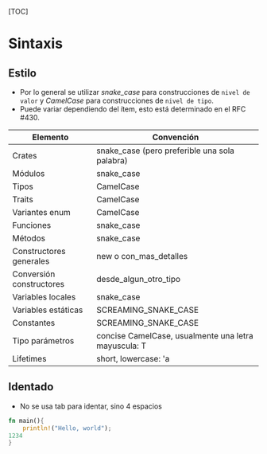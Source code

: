 [TOC]
# Sintaxis
## Estilo
- Por lo general se utilizar *snake_case* para construcciones de `nivel de valor` y *CamelCase* para construcciones de `nivel de tipo`.
- Puede variar dependiendo del ítem, esto está determinado en el RFC #430.

| **Elemento**             | **Convención**                                       |
| ------------------------ | ---------------------------------------------------- |
| Crates                   | snake_case (pero preferible una sola palabra)        |
| Módulos                  | snake_case                                           |
| Tipos                    | CamelCase                                            |
| Traits                   | CamelCase                                            |
| Variantes enum           | CamelCase                                            |
| Funciones                | snake_case                                           |
| Métodos                  | snake_case                                           |
| Constructores generales  | new o con_mas_detalles                               |
| Conversión constructores | desde_algun_otro_tipo                                |
| Variables locales        | snake_case                                           |
| Variables estáticas      | SCREAMING_SNAKE_CASE                                 |
| Constantes               | SCREAMING_SNAKE_CASE                                 |
| Tipo parámetros          | concise CamelCase, usualmente una letra mayuscula: T |
| Lifetimes                | short, lowercase: 'a                                 |
## Identado
- No se usa tab para identar, sino 4 espacios
``` rust
fn main(){
    println!("Hello, world");
1234
}
```